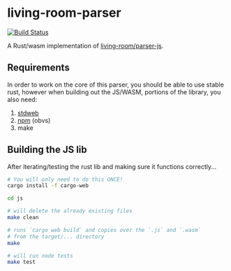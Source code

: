 # living-room-parser

[![Build Status](https://travis-ci.org/stanistan/living-room-parser-rs.svg?branch=master)](https://travis-ci.org/stanistan/living-room-parser-rs)

A Rust/wasm implementation of [living-room/parser-js][1].

## Requirements

In order to work on the core of this parser, you should be able to use stable rust,
however when building out the JS/WASM, portions of the library, you also need:

1. [stdweb][2]
2. [npm][3] (obvs)
3. make

## Building the JS lib

After iterating/testing the rust lib and making sure it functions correctly...

```sh
# You will only need to do this ONCE!
cargo install -f cargo-web
```

```sh
cd js

# will delete the already existing files
make clean

# runs `cargo web build` and copies over the `.js` and `.wasm`
# from the target/... directory
make

# will run node tests
make test
```

[1]: https://github.com/living-room/parser-js
[2]: https://github.com/koute/stdweb/
[3]: npmjs.com/
